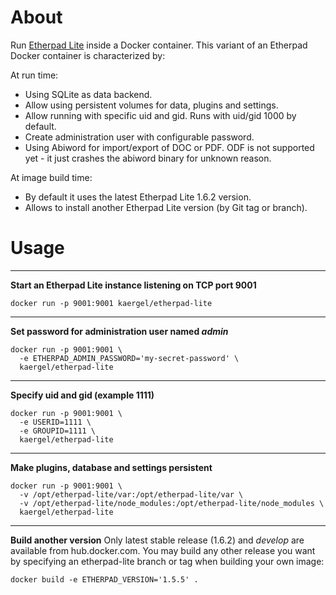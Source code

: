 # About

Run [Etherpad Lite](https://github.com/ether/etherpad-lite) inside a Docker container.
This variant of an Etherpad Docker container is characterized by:

At run time:

* Using SQLite as data backend.
* Allow using persistent volumes for data, plugins and settings.
* Allow running with specific uid and gid. Runs with uid/gid 1000 by default.
* Create administration user with configurable password.
* Using Abiword for import/export of DOC or PDF. ODF is not supported yet - it just crashes the abiword binary for unknown reason.

At image build time:

* By default it uses the latest Etherpad Lite 1.6.2 version.
* Allows to install another Etherpad Lite version (by Git tag or branch).

# Usage
---
**Start an Etherpad Lite instance listening on TCP port 9001**

```
docker run -p 9001:9001 kaergel/etherpad-lite
```
---
**Set password for administration user named _admin_**
```
docker run -p 9001:9001 \
  -e ETHERPAD_ADMIN_PASSWORD='my-secret-password' \
  kaergel/etherpad-lite
```
---
**Specify uid and gid (example 1111)**
```
docker run -p 9001:9001 \
  -e USERID=1111 \
  -e GROUPID=1111 \
  kaergel/etherpad-lite
```
---
**Make plugins, database and settings persistent**
```
docker run -p 9001:9001 \
  -v /opt/etherpad-lite/var:/opt/etherpad-lite/var \
  -v /opt/etherpad-lite/node_modules:/opt/etherpad-lite/node_modules \
  kaergel/etherpad-lite
```
---
**Build another version**
Only latest stable release (1.6.2) and _develop_ are available from hub.docker.com. You may build any other release you want by specifying an etherpad-lite branch or tag when building your own image:

```
docker build -e ETHERPAD_VERSION='1.5.5' .
```
